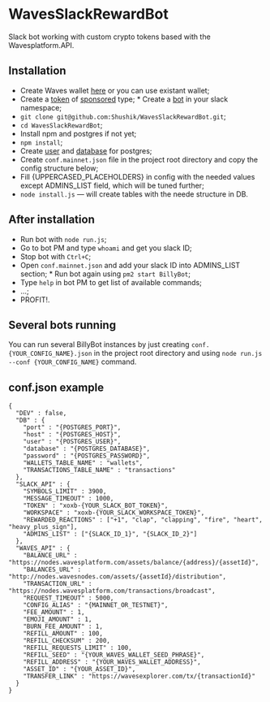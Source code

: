 # WavesSlackRewardBot

Slack bot working with custom crypto tokens based with the Wavesplatform.API.

## Installation

* Create Waves wallet [here](https://client.wavesplatform.com) or you can use existant wallet;
* Create a [token](https://docs.wavesplatform.com/en/waves-client/assets-management/issue-an-asset.html "How to create tokens") of [sponsored](https://docs.wavesplatform.com/en/waves-client/assets-management/sponsored-transaction.html "What is sponsored assets") type;
* Create a [bot](https://get.slack.help/hc/en-us/articles/115005265703-Create-a-bot-for-your-workspace) in your slack namespace;
* `git clone git@github.com:Shushik/WavesSlackRewardBot.git`;
* `cd WavesSlackRewardBot`;
* Install npm and postgres if not yet;
* `npm install`;
* Create [user](https://www.postgresql.org/docs/9.5/sql-createuser.html) and [database](https://www.postgresql.org/docs/9.1/sql-createdatabase.html) for postgres;
* Create `conf.mainnet.json` file in the project root directory and copy the config structure below;
* Fill {UPPERCASED_PLACEHOLDERS} in config with the needed values except ADMINS_LIST field, which will be tuned further;
* `node install.js` — will create tables with the neede structure in DB.

## After installation

* Run bot with `node run.js`;
* Go to bot PM and type `whoami` and get you slack ID;
* Stop bot with `Ctrl+C`;
* Open `conf.mainnet.json` and add your slack ID into ADMINS_LIST section;
* Run bot again using `pm2 start BillyBot`;
* Type `help` in bot PM to get list of available commands;
* ...;
* PROFIT!.

## Several bots running

You can run several BillyBot instances by just creating `conf.{YOUR_CONFIG_NAME}.json` in the project root directory and using `node run.js --conf {YOUR_CONFIG_NAME}` command.

## conf.json example

```
{
  "DEV" : false,
  "DB" : {
    "port" : "{POSTGRES_PORT}",
    "host" : "{POSTGRES_HOST}",
    "user" : "{POSTGRES_USER}",
    "database" : "{POSTGRES_DATABASE}",
    "password" : "{POSTGRES_PASSWORD}",
    "WALLETS_TABLE_NAME" : "wallets",
    "TRANSACTIONS_TABLE_NAME" : "transactions"
  },
  "SLACK_API" : {
    "SYMBOLS_LIMIT" : 3900,
    "MESSAGE_TIMEOUT" : 1000,
    "TOKEN" : "xoxb-{YOUR_SLACK_BOT_TOKEN}",
    "WORKSPACE" : "xoxb-{YOUR_SLACK_WORKSPACE_TOKEN}",
    "REWARDED_REACTIONS" : ["+1", "clap", "clapping", "fire", "heart", "heavy_plus_sign"],
    "ADMINS_LIST" : ["{SLACK_ID_1}", "{SLACK_ID_2}"]
  },
  "WAVES_API" : {
    "BALANCE_URL" : "https://nodes.wavesplatform.com/assets/balance/{address}/{assetId}",
    "BALANCES_URL" : "http://nodes.wavesnodes.com/assets/{assetId}/distribution",
    "TRANSACTION_URL" : "https://nodes.wavesplatform.com/transactions/broadcast",
    "REQUEST_TIMEOUT" : 5000,
    "CONFIG_ALIAS" : "{MAINNET_OR_TESTNET}",
    "FEE_AMOUNT" : 1,
    "EMOJI_AMOUNT" : 1,
    "BURN_FEE_AMOUNT" : 1,
    "REFILL_AMOUNT" : 100,
    "REFILL_CHECKSUM" : 200,
    "REFILL_REQUESTS_LIMIT" : 100,
    "REFILL_SEED" : "{YOUR_WAVES_WALLET_SEED_PHRASE}",
    "REFILL_ADDRESS" : "{YOUR_WAVES_WALLET_ADDRESS}",
    "ASSET_ID" : "{YOUR_ASSET_ID}",
    "TRANSFER_LINK" : "https://wavesexplorer.com/tx/{transactionId}"
  }
}
```
